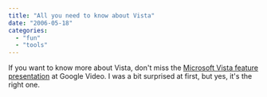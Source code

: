 ```yaml
---
title: "All you need to know about Vista"
date: "2006-05-18"
categories: 
  - "fun"
  - "tools"
---
```


If you want to know more about Vista, don't miss the [Microsoft Vista feature presentation](http://video.google.com/videoplay?docid=-4134446112378047444&q=microsoft) at Google Video. I was a bit surprised at first, but yes, it's the right one.
